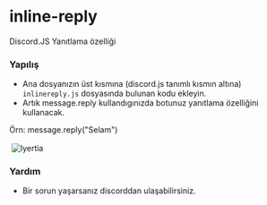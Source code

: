 # inline-reply
Discord.JS Yanıtlama özelliği


### Yapılış

- Ana dosyanızın üst kısmına (discord.js tanımlı kısmın altına) `inlinereply.js` dosyasında bulunan kodu ekleyin.
- Artık message.reply kullandıgınızda botunuz yanıtlama özelliğini kullanacak.


Örn: message.reply("Selam")


<p>&nbsp;<img align="center" src="https://cdn.discordapp.com/attachments/798099800234393620/835489680187326524/unknown.png" alt="lyertia" /></p>

### Yardım
- Bir sorun yaşarsanız discorddan ulaşabilirsiniz.
